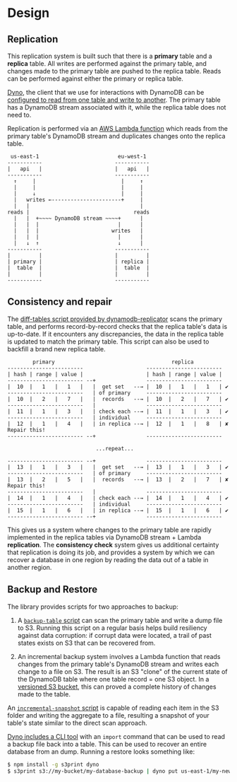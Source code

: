 # Design

## Replication

This replication system is built such that there is a **primary** table and a **replica** table. All writes are performed against the primary table, and changes made to the primary table are pushed to the replica table. Reads can be performed against either the primary or replica table.

[Dyno](https://github.com/mapbox/dyno), the client that we use for interactions with DynamoDB can be [configured to read from one table and write to another](https://github.com/mapbox/dyno#multi--kinesisconfig). The primary table has a DynamoDB stream associated with it, while the replica table does not need to.

Replication is performed via an [AWS Lambda function](https://github.com/mapbox/dynamodb-replicator/blob/master/index.js) which reads from the primary table's DynamoDB stream and duplicates changes onto the replica table.

```
 us-east-1                         eu-west-1
-----------                       -----------
|   api   |                       |   api   |
-----------                       -----------
  ↑     |                           |     ↑
  |     |                           |     |
  |     ↓                           |     |
  |   writes ←----------------------+     |
  |   |                                   |
reads |                                 reads
  |   |  +~~~~ DynamoDB stream ~~~~+      |
  |   |  |                         |      |
  |   |  |                       writes   |
  |   |  |                         |      |
  |   ↓  ↑                         ↓      |
-----------                       -----------
|         |                       |         |
| primary |                       | replica |
|  table  |                       |  table  |
|         |                       |         |
-----------                       -----------
```

## Consistency and repair

The [diff-tables script provided by dynamodb-replicator](https://github.com/mapbox/dynamodb-replicator/blob/master/bin/diff-tables.js) scans the primary table, and performs record-by-record checks that the replica table's data is up-to-date. If it encounters any discrepancies, the data in the replica table is updated to match the primary table. This script can also be used to backfill a brand new replica table.

```
        primary                                     replica
------------------------                    ------------------------
| hash | range | value |                    | hash | range | value |
------------------------ --+                ------------------------
|  10  |   1   |   1   |   |  get set   --→ |  10  |   1   |   1   | ✔
------------------------   | of primary     ------------------------
|  10  |   2   |   7   |   |  records   --→ |  10  |   2   |   7   | ✔
------------------------   |                ------------------------
|  11  |   1   |   3   |   | check each --→ |  11  |   1   |   3   | ✔
------------------------   | individual     ------------------------
|  12  |   1   |   4   |   | in replica --→ |  12  |   1   |   8   | ✘ Repair this!
------------------------ --+                ------------------------

                            ...repeat...

------------------------ --+                ------------------------
|  13  |   1   |   3   |   |  get set   --→ |  13  |   1   |   3   | ✔
------------------------   | of primary     ------------------------
|  13  |   2   |   5   |   |  records   --→ |  13  |   2   |   7   | ✘ Repair this!
------------------------   |                ------------------------
|  14  |   1   |   4   |   | check each --→ |  14  |   1   |   4   | ✔
------------------------   | individual     ------------------------
|  15  |   1   |   6   |   | in replica --→ |  15  |   1   |   6   | ✔
------------------------ --+                ------------------------
```

This gives us a system where changes to the primary table are rapidly implemented in the replica tables via DynamoDB stream + Lambda **replication**. The **consistency check** system gives us additional certainty that replication is doing its job, and provides a system by which we can recover a database in one region by reading the data out of a table in another region.

## Backup and Restore

The library provides scripts for two approaches to backup:

1. A [`backup-table` script](https://github.com/mapbox/dynamodb-replicator/blob/master/bin/backup-table.js) can scan the primary table and write a dump file to S3. Running this script on a regular basis helps build resiliency against data corruption: if corrupt data were located, a trail of past states exists on S3 that can be recovered from.

2. An incremental backup system involves a Lambda function that reads changes from the primary table's DynamoDB stream and writes each change to a file on S3. The result is an S3 "clone" of the current state of the DynamoDB table where one table record = one S3 object. In a [versioned S3 bucket](http://docs.aws.amazon.com/AmazonS3/latest/dev/Versioning.html), this can proved a complete history of changes made to the table.

  An [`incremental-snapshot` script](https://github.com/mapbox/dynamodb-replicator/blob/master/bin/incremental-snapshot.js) is capable of reading each item in the S3 folder and writing the aggregate to a file, resulting a snapshot of your table's state similar to the direct scan approach.

[Dyno includes a CLI tool](https://github.com/mapbox/dyno#usage) with an `import` command that can be used to read a backup file back into a table. This can be used to recover an entire database from an dump. Running a restore looks something like:

  ```sh
  $ npm install -g s3print dyno
  $ s3print s3://my-bucket/my-database-backup | dyno put us-east-1/my-new-database
  ```
